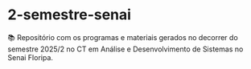 # 2-semestre-senai
📚 Repositório com os programas e materiais gerados no decorrer do semestre 2025/2 no CT em Análise e Desenvolvimento de Sistemas no Senai Floripa.
